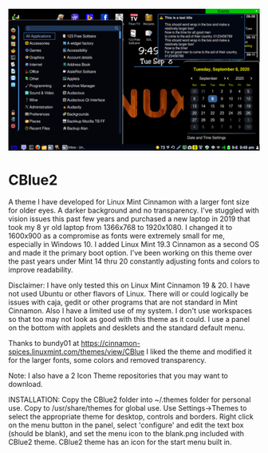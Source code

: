 ![](sample.png)
# CBlue2
A theme I have developed for Linux Mint Cinnamon with a larger font size for older eyes.  A darker background and no transparency.
I've stuggled with vision issues this past few years and purchased a new laptop in 2019 that took my 8 yr old laptop from 1366x768 to 1920x1080.  I changed it to 1600x900 as a compromise as fonts were extremely small for me, especially in Windows 10.  I added Linux Mint 19.3 Cinnamon as a second OS and made it the primary boot option.
I've been working on this theme over the past years under Mint 14 thru 20 constantly adjusting fonts and colors to improve readability.

Disclaimer:
I have only tested this on Linux Mint Cinnamon 19 & 20.   I have not used Ubuntu or other flavors of Linux.  There will or could logically be issues with caja, gedit or other programs that are not standard in Mint Cinnamon.  Also I have a limited use of my system.  I don't use workspaces so that too may not look as good with this theme as it could.  I use a panel on the bottom with applets and desklets and the standard default menu.

Thanks to bundy01 at https://cinnamon-spices.linuxmint.com/themes/view/CBlue
I liked the theme and modified it for the larger fonts, some colors and removed transparency.

Note: I also have a 2 Icon Theme repositories that you may want to download.

INSTALLATION:
Copy the CBlue2 folder into ~/.themes folder for personal use.
Copy to /usr/share/themes for global use.
Use Settings->Themes to select the appropriate theme for desktop, controls and borders.
Right click on the menu button in the panel, select 'configure' and edit the text box (should be blank), and set the menu icon to the blank.png included with CBlue2 theme.
CBlue2 theme has an icon for the start menu built in.

